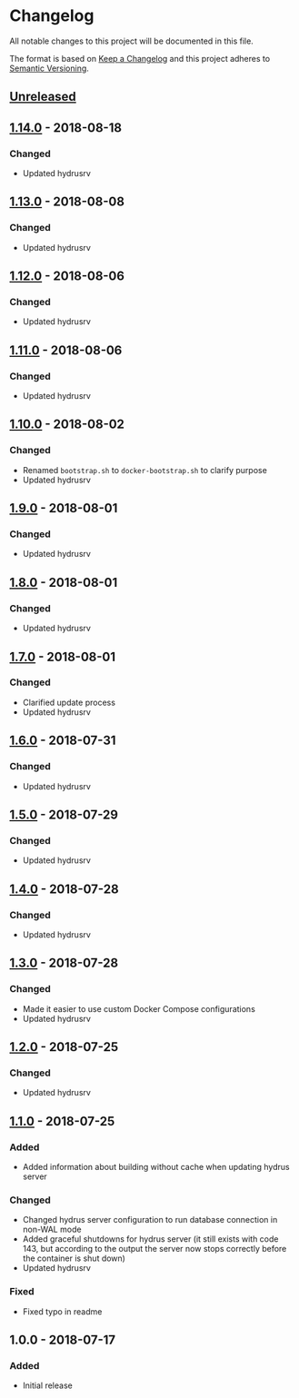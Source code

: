 # Changelog

All notable changes to this project will be documented in this file.

The format is based on [Keep a Changelog](http://keepachangelog.com/en/1.0.0/)
and this project adheres to [Semantic Versioning](http://semver.org/spec/v2.0.0.html).

## [Unreleased]

## [1.14.0] - 2018-08-18

### Changed

+ Updated hydrusrv

## [1.13.0] - 2018-08-08

### Changed

+ Updated hydrusrv

## [1.12.0] - 2018-08-06

### Changed

+ Updated hydrusrv

## [1.11.0] - 2018-08-06

### Changed

+ Updated hydrusrv

## [1.10.0] - 2018-08-02

### Changed

+ Renamed `bootstrap.sh` to `docker-bootstrap.sh` to clarify purpose
+ Updated hydrusrv

## [1.9.0] - 2018-08-01

### Changed

+ Updated hydrusrv

## [1.8.0] - 2018-08-01

### Changed

+ Updated hydrusrv

## [1.7.0] - 2018-08-01

### Changed

+ Clarified update process
+ Updated hydrusrv

## [1.6.0] - 2018-07-31

### Changed

+ Updated hydrusrv

## [1.5.0] - 2018-07-29

### Changed

+ Updated hydrusrv

## [1.4.0] - 2018-07-28

### Changed

+ Updated hydrusrv

## [1.3.0] - 2018-07-28

### Changed

+ Made it easier to use custom Docker Compose configurations
+ Updated hydrusrv

## [1.2.0] - 2018-07-25

### Changed

+ Updated hydrusrv

## [1.1.0] - 2018-07-25

### Added

+ Added information about building without cache when updating hydrus server

### Changed

+ Changed hydrus server configuration to run database connection in non-WAL
  mode
+ Added graceful shutdowns for hydrus server (it still exists with code 143,
  but according to the output the server now stops correctly before the
  container is shut down)
+ Updated hydrusrv

### Fixed

+ Fixed typo in readme

## 1.0.0 - 2018-07-17

### Added

+ Initial release

[Unreleased]: https://github.com/mserajnik/hydrusrv-docker/compare/1.14.0...develop
[1.14.0]: https://github.com/mserajnik/hydrusrv-docker/compare/1.13.0...1.14.0
[1.13.0]: https://github.com/mserajnik/hydrusrv-docker/compare/1.12.0...1.13.0
[1.12.0]: https://github.com/mserajnik/hydrusrv-docker/compare/1.11.0...1.12.0
[1.11.0]: https://github.com/mserajnik/hydrusrv-docker/compare/1.10.0...1.11.0
[1.10.0]: https://github.com/mserajnik/hydrusrv-docker/compare/1.9.0...1.10.0
[1.9.0]: https://github.com/mserajnik/hydrusrv-docker/compare/1.8.0...1.9.0
[1.8.0]: https://github.com/mserajnik/hydrusrv-docker/compare/1.7.0...1.8.0
[1.7.0]: https://github.com/mserajnik/hydrusrv-docker/compare/1.6.0...1.7.0
[1.6.0]: https://github.com/mserajnik/hydrusrv-docker/compare/1.5.0...1.6.0
[1.5.0]: https://github.com/mserajnik/hydrusrv-docker/compare/1.4.0...1.5.0
[1.4.0]: https://github.com/mserajnik/hydrusrv-docker/compare/1.3.0...1.4.0
[1.3.0]: https://github.com/mserajnik/hydrusrv-docker/compare/1.2.0...1.3.0
[1.2.0]: https://github.com/mserajnik/hydrusrv-docker/compare/1.1.0...1.2.0
[1.1.0]: https://github.com/mserajnik/hydrusrv-docker/compare/1.0.0...1.1.0
